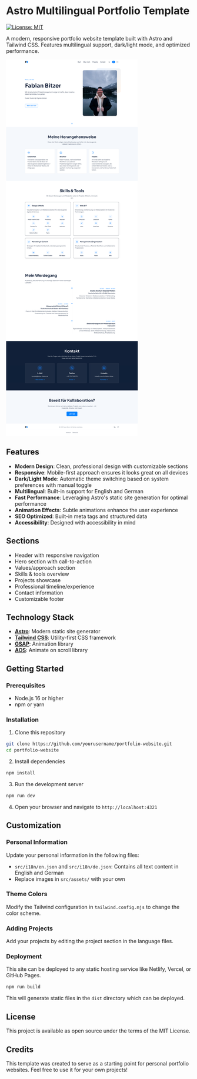 # Astro Multilingual Portfolio Template

[![License: MIT](https://img.shields.io/badge/License-MIT-blue.svg)](https://opensource.org/licenses/MIT)

A modern, responsive portfolio website template built with Astro and Tailwind CSS. Features multilingual support, dark/light mode, and optimized performance.

![Portfolio Preview](src/assets/portfolio-preview.png)

## Features

- **Modern Design**: Clean, professional design with customizable sections
- **Responsive**: Mobile-first approach ensures it looks great on all devices
- **Dark/Light Mode**: Automatic theme switching based on system preferences with manual toggle
- **Multilingual**: Built-in support for English and German
- **Fast Performance**: Leveraging Astro's static site generation for optimal performance
- **Animation Effects**: Subtle animations enhance the user experience
- **SEO Optimized**: Built-in meta tags and structured data
- **Accessibility**: Designed with accessibility in mind

## Sections

- Header with responsive navigation
- Hero section with call-to-action
- Values/approach section
- Skills & tools overview
- Projects showcase
- Professional timeline/experience
- Contact information
- Customizable footer

## Technology Stack

- **[Astro](https://astro.build/)**: Modern static site generator
- **[Tailwind CSS](https://tailwindcss.com/)**: Utility-first CSS framework
- **[GSAP](https://greensock.com/gsap/)**: Animation library
- **[AOS](https://michalsnik.github.io/aos/)**: Animate on scroll library

## Getting Started

### Prerequisites

- Node.js 16 or higher
- npm or yarn

### Installation

1. Clone this repository
```bash
git clone https://github.com/yourusername/portfolio-website.git
cd portfolio-website
```

2. Install dependencies
```bash
npm install
```

3. Run the development server
```bash
npm run dev
```

4. Open your browser and navigate to `http://localhost:4321`

## Customization

### Personal Information

Update your personal information in the following files:

- `src/i18n/en.json` and `src/i18n/de.json`: Contains all text content in English and German
- Replace images in `src/assets/` with your own

### Theme Colors

Modify the Tailwind configuration in `tailwind.config.mjs` to change the color scheme.

### Adding Projects

Add your projects by editing the project section in the language files.

### Deployment

This site can be deployed to any static hosting service like Netlify, Vercel, or GitHub Pages.

```bash
npm run build
```

This will generate static files in the `dist` directory which can be deployed.

## License

This project is available as open source under the terms of the MIT License.

## Credits

This template was created to serve as a starting point for personal portfolio websites. Feel free to use it for your own projects!
